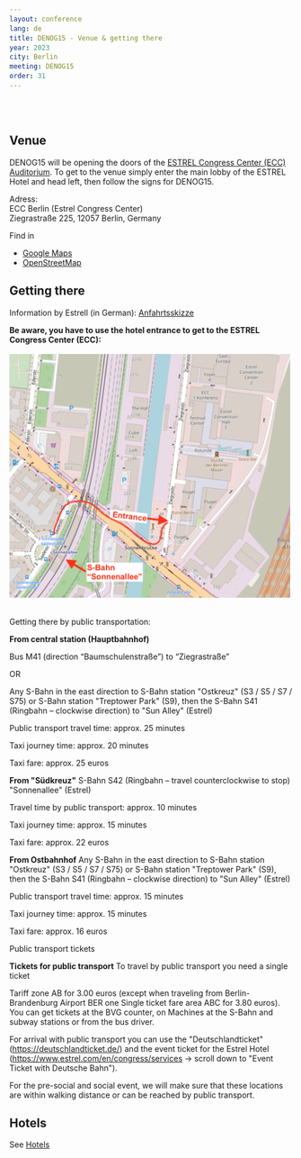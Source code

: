 ```yaml
---
layout: conference
lang: de
title: DENOG15 - Venue & getting there
year: 2023
city: Berlin
meeting: DENOG15
order: 31
---
```


<br>
<br>

## Venue

DENOG15 will be opening the doors of the [ESTREL Congress Center (ECC) Auditorium](https://www.estrel.com/de/congress).
To get to the venue simply enter the main lobby of the ESTREL Hotel and head left, then follow the signs for DENOG15.

Adress:<br />
ECC Berlin (Estrel Congress Center)<br />
Ziegrastraße 225, 12057 Berlin, Germany

Find in 
* <a href="https://maps.app.goo.gl/c5EPCofTR5F9u852A">Google Maps</a>
* <a href="https://www.openstreetmap.org/#map=18/52.47382/13.45785">OpenStreetMap</a>

## Getting there

Information by Estrell (in German): <a href="https://www.estrel.com/files/downloads/hotel/Estrel_Lage_Anfahrt_2022%20de.pdf">Anfahrtsskizze</a>

<b>Be aware, you have to use the hotel entrance to get to the ESTREL Congress Center (ECC):</b> <br /><br />
<img width="500px" src="/images/meetings/denog15/ecc_entrance.png" />

<br />
Getting there by public transportation: 

<b>From central station (Hauptbahnhof)</b>

Bus M41 (direction “Baumschulenstraße”) to “Ziegrastraße”

OR

Any S-Bahn in the east direction to S-Bahn station "Ostkreuz" (S3 / S5 / S7 / S75) or S-Bahn station "Treptower Park" (S9), then the S-Bahn S41 (Ringbahn – clockwise direction) to "Sun Alley" (Estrel)

Public transport travel time: approx. 25 minutes

Taxi journey time: approx. 20 minutes

Taxi fare: approx. 25 euros

<b>From "Südkreuz"</b>
S-Bahn S42 (Ringbahn – travel counterclockwise to stop) "Sonnenallee" (Estrel)

Travel time by public transport: approx. 10 minutes

Taxi journey time: approx. 15 minutes

Taxi fare: approx. 22 euros

<b>From Ostbahnhof</b>
Any S-Bahn in the east direction to S-Bahn station "Ostkreuz" (S3 / S5 / S7 / S75) or S-Bahn station "Treptower Park" (S9), then the S-Bahn S41 (Ringbahn – clockwise direction) to "Sun Alley" (Estrel)

Public transport travel time: approx. 15 minutes

Taxi journey time: approx. 15 minutes

Taxi fare: approx. 16 euros

Public transport tickets

<b>Tickets for public transport</b>
To travel by public transport you need a single ticket

Tariff zone AB for 3.00 euros (except when traveling from Berlin-Brandenburg Airport BER one Single ticket fare area ABC for 3.80 euros). You can get tickets at the BVG counter, on Machines at the S-Bahn and subway stations or from the bus driver.

For arrival with public transport you can use the "Deutschlandticket" (https://deutschlandticket.de/) and the event ticket for the Estrel Hotel (https://www.estrel.com/en/congress/services -> scroll down to "Event Ticket with Deutsche Bahn").

For the pre-social and social event, we will make sure that these locations are within walking distance or can be reached by public transport.


## Hotels

See [Hotels](/de/meetings/denog15/hotels.html)
